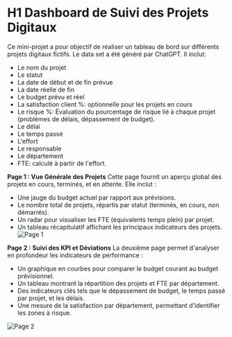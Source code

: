 # H1 Dashboard de Suivi des Projets Digitaux
Ce mini-projet a pour objectif de réaliser un tableau de bord sur différents projets digitaux fictifs. 
Le data set a été généré par ChatGPT. Il inclut: 
- Le nom du projet
- Le statut
- La date de début et de fin prévue
- La date réelle de fin
- Le budget prévu et réel
- La satisfaction client %: optionnelle pour les projets en cours
- Le risque %: Évaluation du pourcentage de risque lié à chaque projet (problèmes de délais, dépassement de budget).
- Le délai
- Le temps passé
- L'effort
- Le responsable
- Le département
- FTE: calculé à partir de l'effort.

**Page 1 : Vue Générale des Projets**
Cette page fournit un aperçu global des projets en cours, terminés, et en attente. Elle inclut :

- Une jauge du budget actuel par rapport aux prévisions.
- Le nombre total de projets, répartis par statut (terminés, en cours, non démarrés).
- Un radar pour visualiser les FTE (équivalents temps plein) par projet.
- Un tableau récapitulatif affichant les principaux indicateurs des projets.
![Page 1](https://github.com/user-attachments/assets/63096bb3-f6fd-428b-8e42-f63617e1acc6)

**Page 2 : Suivi des KPI et Déviations**
La deuxième page permet d'analyser en profondeur les indicateurs de performance :
- Un graphique en courbes pour comparer le budget courant au budget prévisionnel.
- Un tableau montrant la répartition des projets et FTE par département.
- Des indicateurs clés tels que le dépassement de budget, le temps passé par projet, et les délais.
- Une mesure de la satisfaction par département, permettant d'identifier les zones à risque.

![Page 2](https://github.com/user-attachments/assets/8b929a41-3339-4dba-b505-9f13c6a4f5a7)
